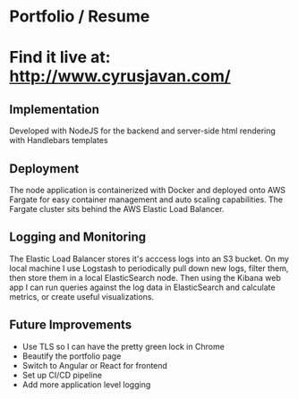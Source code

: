 # Portfolio / Resume 
# Find it live at: http://www.cyrusjavan.com/

## Implementation
Developed with NodeJS for the backend and server-side html rendering with Handlebars templates

## Deployment
The node application is containerized with Docker and deployed onto AWS Fargate for easy container management and auto scaling capabilities. The Fargate cluster sits behind the AWS Elastic Load Balancer.

## Logging and Monitoring
The Elastic Load Balancer stores it's acccess logs into an S3 bucket. On my local machine I use Logstash to periodically pull down new logs, filter them, then store them in a local ElasticSearch node. Then using the Kibana web app I can run queries against the log data in ElasticSearch and calculate metrics, or create useful visualizations.


## Future Improvements
* Use TLS so I can have the pretty green lock in Chrome
* Beautify the portfolio page
* Switch to Angular or React for frontend
* Set up CI/CD pipeline
* Add more application level logging
